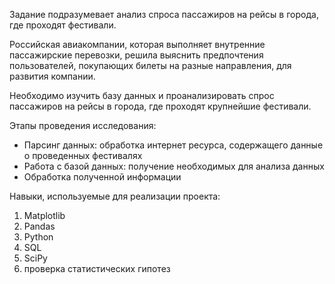 Задание подразумевает анализ спроса пассажиров на рейсы в города, где проходят фестивали.  

Российская авиакомпании, которая выполняет внутренние пассажирские перевозки, решила выяснить предпочтения пользователей, покупающих билеты на разные направления, для развития компании.

Необходимо изучить базу данных и проанализировать спрос пассажиров на рейсы в города, где проходят крупнейшие фестивали.

Этапы проведения исследования:

- Парсинг данных: обработка интернет ресурса, содержащего данные о проведенных фестивалях
- Работа с базой данных: получение необходимых для анализа данных
- Обработка полученной информации 

Навыки, используемые для реализации проекта:
1. Matplotlib
2. Pandas
3. Python
4. SQL 
5. SciPy
6. проверка статистических гипотез
